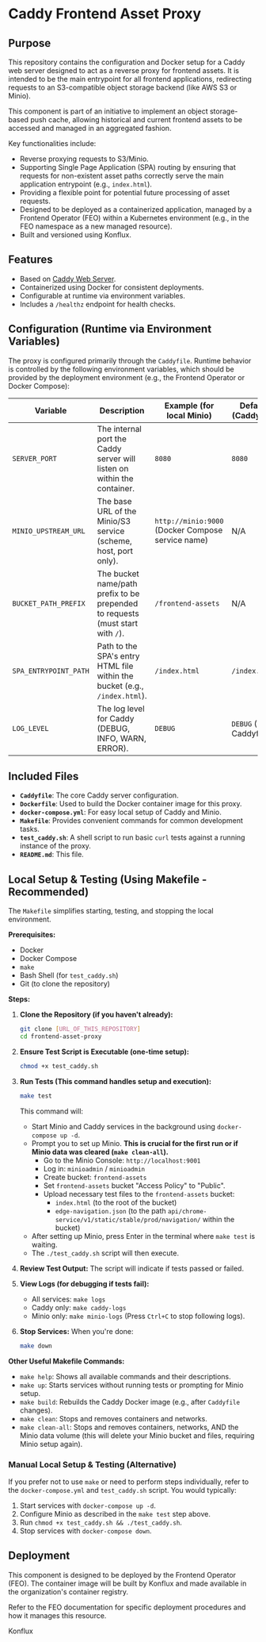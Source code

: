 # Caddy Frontend Asset Proxy

## Purpose

This repository contains the configuration and Docker setup for a Caddy web server designed to act as a reverse proxy for frontend assets. It is intended to be the main entrypoint for all frontend applications, redirecting requests to an S3-compatible object storage backend (like AWS S3 or Minio).

This component is part of an initiative to implement an object storage-based push cache, allowing historical and current frontend assets to be accessed and managed in an aggregated fashion.

Key functionalities include:
* Reverse proxying requests to S3/Minio.
* Supporting Single Page Application (SPA) routing by ensuring that requests for non-existent asset paths correctly serve the main application entrypoint (e.g., `index.html`).
* Providing a flexible point for potential future processing of asset requests.
* Designed to be deployed as a containerized application, managed by a Frontend Operator (FEO) within a Kubernetes environment (e.g., in the FEO namespace as a new managed resource).
* Built and versioned using Konflux.

## Features

* Based on [Caddy Web Server](https://caddyserver.com/).
* Containerized using Docker for consistent deployments.
* Configurable at runtime via environment variables.
* Includes a `/healthz` endpoint for health checks.

## Configuration (Runtime via Environment Variables)

The proxy is configured primarily through the `Caddyfile`. Runtime behavior is controlled by the following environment variables, which should be provided by the deployment environment (e.g., the Frontend Operator or Docker Compose):

| Variable                | Description                                                                    | Example (for local Minio)                    | Default (Caddyfile) | Required |
| ----------------------- | ------------------------------------------------------------------------------ | -------------------------------------------- | ------------------- | -------- |
| `SERVER_PORT`           | The internal port the Caddy server will listen on within the container.        | `8080`                                       | `8080`              | No       |
| `MINIO_UPSTREAM_URL`    | The base URL of the Minio/S3 service (scheme, host, port only).                | `http://minio:9000` (Docker Compose service name) | N/A                 | Yes      |
| `BUCKET_PATH_PREFIX`    | The bucket name/path prefix to be prepended to requests (must start with `/`). | `/frontend-assets`                           | N/A                 | Yes      |
| `SPA_ENTRYPOINT_PATH`   | Path to the SPA's entry HTML file within the bucket (e.g., `/index.html`).     | `/index.html`                                | `/index.html`       | No       |
| `LOG_LEVEL`             | The log level for Caddy (DEBUG, INFO, WARN, ERROR).                      | `DEBUG`                                      | `DEBUG` (in Caddyfile) | No       |

## Included Files

* **`Caddyfile`**: The core Caddy server configuration.
* **`Dockerfile`**: Used to build the Docker container image for this proxy.
* **`docker-compose.yml`**: For easy local setup of Caddy and Minio.
* **`Makefile`**: Provides convenient commands for common development tasks.
* **`test_caddy.sh`**: A shell script to run basic `curl` tests against a running instance of the proxy.
* **`README.md`**: This file.

## Local Setup & Testing (Using Makefile - Recommended)

The `Makefile` simplifies starting, testing, and stopping the local environment.

**Prerequisites:**
* Docker
* Docker Compose
* `make`
* Bash Shell (for `test_caddy.sh`)
* Git (to clone the repository)

**Steps:**

1.  **Clone the Repository (if you haven't already):**
    ```bash
    git clone [URL_OF_THIS_REPOSITORY]
    cd frontend-asset-proxy
    ```

2.  **Ensure Test Script is Executable (one-time setup):**
    ```bash
    chmod +x test_caddy.sh
    ```

3.  **Run Tests (This command handles setup and execution):**
    ```bash
    make test
    ```
    This command will:
    * Start Minio and Caddy services in the background using `docker-compose up -d`.
    * Prompt you to set up Minio. **This is crucial for the first run or if Minio data was cleared (`make clean-all`).**
        * Go to the Minio Console: `http://localhost:9001`
        * Log in: `minioadmin` / `minioadmin`
        * Create bucket: `frontend-assets`
        * Set `frontend-assets` bucket "Access Policy" to "Public".
        * Upload necessary test files to the `frontend-assets` bucket:
            * `index.html` (to the root of the bucket)
            * `edge-navigation.json` (to the path `api/chrome-service/v1/static/stable/prod/navigation/` within the bucket)
    * After setting up Minio, press Enter in the terminal where `make test` is waiting.
    * The `./test_caddy.sh` script will then execute.

4.  **Review Test Output:**
    The script will indicate if tests passed or failed.

5.  **View Logs (for debugging if tests fail):**
    * All services: `make logs`
    * Caddy only: `make caddy-logs`
    * Minio only: `make minio-logs`
    (Press `Ctrl+C` to stop following logs).

6.  **Stop Services:**
    When you're done:
    ```bash
    make down
    ```

**Other Useful Makefile Commands:**
* `make help`: Shows all available commands and their descriptions.
* `make up`: Starts services without running tests or prompting for Minio setup.
* `make build`: Rebuilds the Caddy Docker image (e.g., after `Caddyfile` changes).
* `make clean`: Stops and removes containers and networks.
* `make clean-all`: Stops and removes containers, networks, AND the Minio data volume (this will delete your Minio bucket and files, requiring Minio setup again).

### Manual Local Setup & Testing (Alternative)

If you prefer not to use `make` or need to perform steps individually, refer to the `docker-compose.yml` and `test_caddy.sh` script. You would typically:
1.  Start services with `docker-compose up -d`.
2.  Configure Minio as described in the `make test` step above.
3.  Run `chmod +x test_caddy.sh && ./test_caddy.sh`.
4.  Stop services with `docker-compose down`.

## Deployment

This component is designed to be deployed by the Frontend Operator (FEO). The container image will be built by Konflux and made available in the organization's container registry.

Refer to the FEO documentation for specific deployment procedures and how it manages this resource.

Konflux

